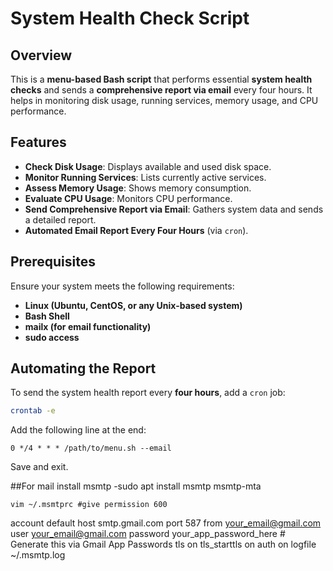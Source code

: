 # System Health Check Script

## Overview
This is a **menu-based Bash script** that performs essential **system health checks** and sends a **comprehensive report via email** every four hours. It helps in monitoring disk usage, running services, memory usage, and CPU performance.

## Features
- **Check Disk Usage**: Displays available and used disk space.
- **Monitor Running Services**: Lists currently active services.
- **Assess Memory Usage**: Shows memory consumption.
- **Evaluate CPU Usage**: Monitors CPU performance.
- **Send Comprehensive Report via Email**: Gathers system data and sends a detailed report.
- **Automated Email Report Every Four Hours** (via `cron`).

## Prerequisites
Ensure your system meets the following requirements:
- **Linux (Ubuntu, CentOS, or any Unix-based system)**
- **Bash Shell**
- **mailx (for email functionality)**
- **sudo access**

## Automating the Report
To send the system health report every **four hours**, add a `cron` job:
```sh
crontab -e
```
Add the following line at the end:
```
0 */4 * * * /path/to/menu.sh --email
```
Save and exit.

##For mail 
install msmtp -sudo apt install msmtp msmtp-mta
```
vim ~/.msmtprc #give permission 600
```
account default
host smtp.gmail.com
port 587
from your_email@gmail.com
user your_email@gmail.com
password your_app_password_here   # Generate this via Gmail App Passwords
tls on
tls_starttls on
auth on
logfile ~/.msmtp.log

